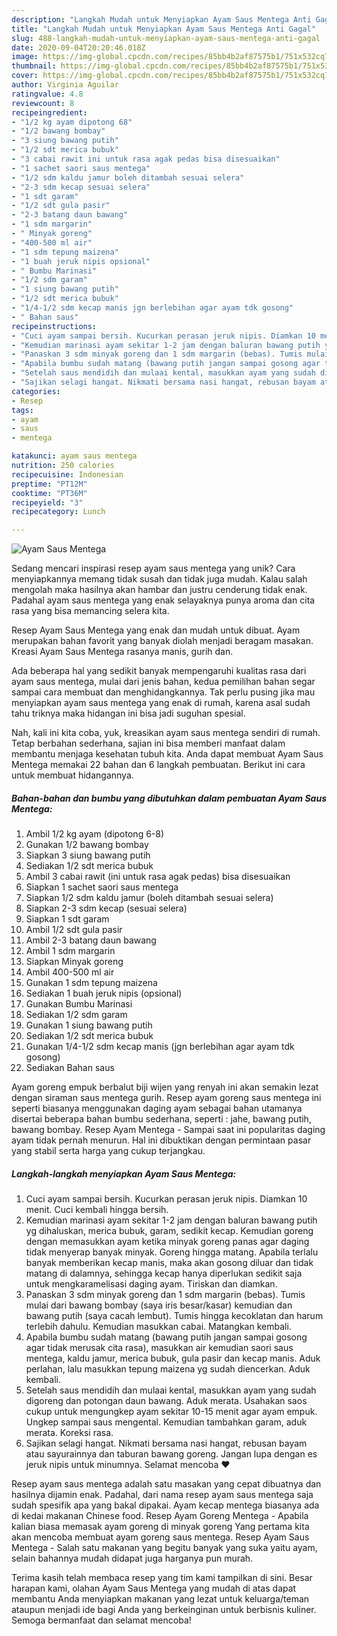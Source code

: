 ```yaml
---
description: "Langkah Mudah untuk Menyiapkan Ayam Saus Mentega Anti Gagal"
title: "Langkah Mudah untuk Menyiapkan Ayam Saus Mentega Anti Gagal"
slug: 488-langkah-mudah-untuk-menyiapkan-ayam-saus-mentega-anti-gagal
date: 2020-09-04T20:20:46.018Z
image: https://img-global.cpcdn.com/recipes/85bb4b2af87575b1/751x532cq70/ayam-saus-mentega-foto-resep-utama.jpg
thumbnail: https://img-global.cpcdn.com/recipes/85bb4b2af87575b1/751x532cq70/ayam-saus-mentega-foto-resep-utama.jpg
cover: https://img-global.cpcdn.com/recipes/85bb4b2af87575b1/751x532cq70/ayam-saus-mentega-foto-resep-utama.jpg
author: Virginia Aguilar
ratingvalue: 4.8
reviewcount: 8
recipeingredient:
- "1/2 kg ayam dipotong 68"
- "1/2 bawang bombay"
- "3 siung bawang putih"
- "1/2 sdt merica bubuk"
- "3 cabai rawit ini untuk rasa agak pedas bisa disesuaikan"
- "1 sachet saori saus mentega"
- "1/2 sdm kaldu jamur boleh ditambah sesuai selera"
- "2-3 sdm kecap sesuai selera"
- "1 sdt garam"
- "1/2 sdt gula pasir"
- "2-3 batang daun bawang"
- "1 sdm margarin"
- " Minyak goreng"
- "400-500 ml air"
- "1 sdm tepung maizena"
- "1 buah jeruk nipis opsional"
- " Bumbu Marinasi"
- "1/2 sdm garam"
- "1 siung bawang putih"
- "1/2 sdt merica bubuk"
- "1/4-1/2 sdm kecap manis jgn berlebihan agar ayam tdk gosong"
- " Bahan saus"
recipeinstructions:
- "Cuci ayam sampai bersih. Kucurkan perasan jeruk nipis. Diamkan 10 menit. Cuci kembali hingga bersih."
- "Kemudian marinasi ayam sekitar 1-2 jam dengan baluran bawang putih yg dihaluskan, merica bubuk, garam, sedikit kecap. Kemudian goreng dengan memasukkan ayam ketika minyak goreng panas agar daging tidak menyerap banyak minyak. Goreng hingga matang. Apabila terlalu banyak memberikan kecap manis, maka akan gosong diluar dan tidak matang di dalamnya, sehingga kecap hanya diperlukan sedikit saja untuk mengkaramelisasi daging ayam. Tiriskan dan diamkan."
- "Panaskan 3 sdm minyak goreng dan 1 sdm margarin (bebas). Tumis mulai dari bawang bombay (saya iris besar/kasar) kemudian dan bawang putih (saya cacah lembut). Tumis hingga kecoklatan dan harum terlebih dahulu. Kemudian masukkan cabai. Matangkan kembali."
- "Apabila bumbu sudah matang (bawang putih jangan sampai gosong agar tidak merusak cita rasa), masukkan air kemudian saori saus mentega, kaldu jamur, merica bubuk, gula pasir dan kecap manis. Aduk perlahan, lalu masukkan tepung maizena yg sudah diencerkan. Aduk kembali."
- "Setelah saus mendidih dan mulaai kental, masukkan ayam yang sudah digoreng dan potongan daun bawang. Aduk merata. Usahakan saos cukup untuk mengungkep ayam sekitar 10-15 menit agar ayam empuk. Ungkep sampai saus mengental. Kemudian tambahkan garam, aduk merata. Koreksi rasa."
- "Sajikan selagi hangat. Nikmati bersama nasi hangat, rebusan bayam atau sayurainnya dan taburan bawang goreng. Jangan lupa dengan es jeruk nipis untuk minumnya. Selamat mencoba ♥"
categories:
- Resep
tags:
- ayam
- saus
- mentega

katakunci: ayam saus mentega 
nutrition: 250 calories
recipecuisine: Indonesian
preptime: "PT12M"
cooktime: "PT36M"
recipeyield: "3"
recipecategory: Lunch

---
```



![Ayam Saus Mentega](https://img-global.cpcdn.com/recipes/85bb4b2af87575b1/751x532cq70/ayam-saus-mentega-foto-resep-utama.jpg)

Sedang mencari inspirasi resep ayam saus mentega yang unik? Cara menyiapkannya memang tidak susah dan tidak juga mudah. Kalau salah mengolah maka hasilnya akan hambar dan justru cenderung tidak enak. Padahal ayam saus mentega yang enak selayaknya punya aroma dan cita rasa yang bisa memancing selera kita.

Resep Ayam Saus Mentega yang enak dan mudah untuk dibuat. Ayam merupakan bahan favorit yang banyak diolah menjadi beragam masakan. Kreasi Ayam Saus Mentega rasanya manis, gurih dan.

Ada beberapa hal yang sedikit banyak mempengaruhi kualitas rasa dari ayam saus mentega, mulai dari jenis bahan, kedua pemilihan bahan segar sampai cara membuat dan menghidangkannya. Tak perlu pusing jika mau menyiapkan ayam saus mentega yang enak di rumah, karena asal sudah tahu triknya maka hidangan ini bisa jadi suguhan spesial.


Nah, kali ini kita coba, yuk, kreasikan ayam saus mentega sendiri di rumah. Tetap berbahan sederhana, sajian ini bisa memberi manfaat dalam membantu menjaga kesehatan tubuh kita. Anda dapat membuat Ayam Saus Mentega memakai 22 bahan dan 6 langkah pembuatan. Berikut ini cara untuk membuat hidangannya.

<!--inarticleads1-->

##### Bahan-bahan dan bumbu yang dibutuhkan dalam pembuatan Ayam Saus Mentega:

1. Ambil 1/2 kg ayam (dipotong 6-8)
1. Gunakan 1/2 bawang bombay
1. Siapkan 3 siung bawang putih
1. Sediakan 1/2 sdt merica bubuk
1. Ambil 3 cabai rawit (ini untuk rasa agak pedas) bisa disesuaikan
1. Siapkan 1 sachet saori saus mentega
1. Siapkan 1/2 sdm kaldu jamur (boleh ditambah sesuai selera)
1. Siapkan 2-3 sdm kecap (sesuai selera)
1. Siapkan 1 sdt garam
1. Ambil 1/2 sdt gula pasir
1. Ambil 2-3 batang daun bawang
1. Ambil 1 sdm margarin
1. Siapkan  Minyak goreng
1. Ambil 400-500 ml air
1. Gunakan 1 sdm tepung maizena
1. Sediakan 1 buah jeruk nipis (opsional)
1. Gunakan  Bumbu Marinasi
1. Sediakan 1/2 sdm garam
1. Gunakan 1 siung bawang putih
1. Sediakan 1/2 sdt merica bubuk
1. Gunakan 1/4-1/2 sdm kecap manis (jgn berlebihan agar ayam tdk gosong)
1. Sediakan  Bahan saus


Ayam goreng empuk berbalut biji wijen yang renyah ini akan semakin lezat dengan siraman saus mentega gurih. Resep ayam goreng saus mentega ini seperti biasanya menggunakan daging ayam sebagai bahan utamanya disertai beberapa bahan bumbu sederhana, seperti : jahe, bawang putih, bawang bombay. Resep Ayam Mentega - Sampai saat ini popularitas daging ayam tidak pernah menurun. Hal ini dibuktikan dengan permintaan pasar yang stabil serta harga yang cukup terjangkau. 

<!--inarticleads2-->

##### Langkah-langkah menyiapkan Ayam Saus Mentega:

1. Cuci ayam sampai bersih. Kucurkan perasan jeruk nipis. Diamkan 10 menit. Cuci kembali hingga bersih.
1. Kemudian marinasi ayam sekitar 1-2 jam dengan baluran bawang putih yg dihaluskan, merica bubuk, garam, sedikit kecap. Kemudian goreng dengan memasukkan ayam ketika minyak goreng panas agar daging tidak menyerap banyak minyak. Goreng hingga matang. Apabila terlalu banyak memberikan kecap manis, maka akan gosong diluar dan tidak matang di dalamnya, sehingga kecap hanya diperlukan sedikit saja untuk mengkaramelisasi daging ayam. Tiriskan dan diamkan.
1. Panaskan 3 sdm minyak goreng dan 1 sdm margarin (bebas). Tumis mulai dari bawang bombay (saya iris besar/kasar) kemudian dan bawang putih (saya cacah lembut). Tumis hingga kecoklatan dan harum terlebih dahulu. Kemudian masukkan cabai. Matangkan kembali.
1. Apabila bumbu sudah matang (bawang putih jangan sampai gosong agar tidak merusak cita rasa), masukkan air kemudian saori saus mentega, kaldu jamur, merica bubuk, gula pasir dan kecap manis. Aduk perlahan, lalu masukkan tepung maizena yg sudah diencerkan. Aduk kembali.
1. Setelah saus mendidih dan mulaai kental, masukkan ayam yang sudah digoreng dan potongan daun bawang. Aduk merata. Usahakan saos cukup untuk mengungkep ayam sekitar 10-15 menit agar ayam empuk. Ungkep sampai saus mengental. Kemudian tambahkan garam, aduk merata. Koreksi rasa.
1. Sajikan selagi hangat. Nikmati bersama nasi hangat, rebusan bayam atau sayurainnya dan taburan bawang goreng. Jangan lupa dengan es jeruk nipis untuk minumnya. Selamat mencoba ♥


Resep ayam saus mentega adalah satu masakan yang cepat dibuatnya dan hasilnya dijamin enak. Padahal, dari nama resep ayam saus mentega saja sudah spesifik apa yang bakal dipakai. Ayam kecap mentega biasanya ada di kedai makanan Chinese food. Resep Ayam Goreng Mentega - Apabila kalian biasa memasak ayam goreng di minyak goreng Yang pertama kita akan mencoba membuat ayam goreng saus mentega. Resep Ayam Saus Mentega - Salah satu makanan yang begitu banyak yang suka yaitu ayam, selain bahannya mudah didapat juga harganya pun murah. 

Terima kasih telah membaca resep yang tim kami tampilkan di sini. Besar harapan kami, olahan Ayam Saus Mentega yang mudah di atas dapat membantu Anda menyiapkan makanan yang lezat untuk keluarga/teman ataupun menjadi ide bagi Anda yang berkeinginan untuk berbisnis kuliner. Semoga bermanfaat dan selamat mencoba!
